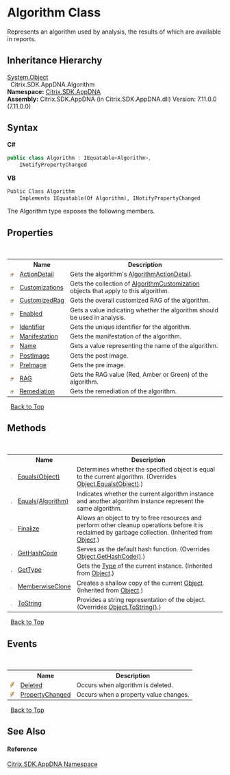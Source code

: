 # Algorithm Class
 

Represents an algorithm used by analysis, the results of which are available in reports.


## Inheritance Hierarchy
<a href="http://msdn2.microsoft.com/en-us/library/e5kfa45b" target="_blank">System.Object</a><br />&nbsp;&nbsp;Citrix.SDK.AppDNA.Algorithm<br />
**Namespace:**&nbsp;[Citrix.SDK.AppDNA](index.md)<br />**Assembly:**&nbsp;Citrix.SDK.AppDNA (in Citrix.SDK.AppDNA.dll) Version: 7.11.0.0 (7.11.0.0)

## Syntax

**C#**
```csharp
public class Algorithm : IEquatable<Algorithm>, 
	INotifyPropertyChanged
```

**VB**
```vbnet
Public Class Algorithm
	Implements IEquatable(Of Algorithm), INotifyPropertyChanged
```

The Algorithm type exposes the following members.


## Properties
&nbsp;<table><tr><th></th><th>Name</th><th>Description</th></tr><tr><td>![Public property](media/pubproperty.gif "Public property")</td><td><a href="8f2dbe5d-f8cc-79e4-bff0-09ee5d797ace">ActionDetail</a></td><td>
Gets the algorithm's <a href="1cfec5cf-791c-a14c-17c3-110dd1f03e96">AlgorithmActionDetail</a>.</td></tr><tr><td>![Public property](media/pubproperty.gif "Public property")</td><td><a href="b5651ff0-db5d-d674-a567-6e0c3b781784">Customizations</a></td><td>
Gets the collection of <a href="79d274cc-1c04-ce2e-8645-c2e95bfaa706">AlgorithmCustomization</a> objects that apply to this algorithm.</td></tr><tr><td>![Public property](media/pubproperty.gif "Public property")</td><td><a href="786ca1d4-ebfb-390a-b8f2-023ece6aac93">CustomizedRag</a></td><td>
Gets the overall customized RAG of the algorithm.</td></tr><tr><td>![Public property](media/pubproperty.gif "Public property")</td><td><a href="f24916b8-7df0-4be8-fbdc-372947d30f48">Enabled</a></td><td>
Gets a value indicating whether the algorithm should be used in analysis.</td></tr><tr><td>![Public property](media/pubproperty.gif "Public property")</td><td><a href="0fd5445b-7cf2-38d2-0c5a-59316bc6358f">Identifier</a></td><td>
Gets the unique identifier for the algorithm.</td></tr><tr><td>![Public property](media/pubproperty.gif "Public property")</td><td><a href="8fe8ed02-169e-cf56-7689-aff53209d389">Manifestation</a></td><td>
Gets the manifestation of the algorithm.</td></tr><tr><td>![Public property](media/pubproperty.gif "Public property")</td><td><a href="b1ad81ce-cdc3-37df-7e17-f182feb18b11">Name</a></td><td>
Gets a value representing the name of the algorithm.</td></tr><tr><td>![Public property](media/pubproperty.gif "Public property")</td><td><a href="98245c85-000d-8712-9b25-c3a73a4dbe3a">PostImage</a></td><td>
Gets the post image.</td></tr><tr><td>![Public property](media/pubproperty.gif "Public property")</td><td><a href="961c68e5-b525-ac3f-d571-19c17af98c4c">PreImage</a></td><td>
Gets the pre image.</td></tr><tr><td>![Public property](media/pubproperty.gif "Public property")</td><td><a href="df7b6641-5efe-e613-bf16-f147b25b9641">RAG</a></td><td>
Gets the RAG value (Red, Amber or Green) of the algorithm.</td></tr><tr><td>![Public property](media/pubproperty.gif "Public property")</td><td><a href="895637f3-4982-ca66-2f72-0fb9bba29296">Remediation</a></td><td>
Gets the remediation of the algorithm.</td></tr></table>&nbsp;
<a href="#algorithm-class">Back to Top</a>

## Methods
&nbsp;<table><tr><th></th><th>Name</th><th>Description</th></tr><tr><td>![Public method](media/pubmethod.gif "Public method")</td><td><a href="574837ce-2a4a-14ca-2953-45b6d9b3f9f1">Equals(Object)</a></td><td>
Determines whether the specified object is equal to the current algorithm.
 (Overrides <a href="http://msdn2.microsoft.com/en-us/library/bsc2ak47" target="_blank">Object.Equals(Object)</a>.)</td></tr><tr><td>![Public method](media/pubmethod.gif "Public method")</td><td><a href="829c0d14-6347-4bc1-b5fd-bbc7c78d3aed">Equals(Algorithm)</a></td><td>
Indicates whether the current algorithm instance and another algorithm instance represent the same algorithm.</td></tr><tr><td>![Protected method](media/protmethod.gif "Protected method")</td><td><a href="http://msdn2.microsoft.com/en-us/library/4k87zsw7" target="_blank">Finalize</a></td><td>
Allows an object to try to free resources and perform other cleanup operations before it is reclaimed by garbage collection.
 (Inherited from <a href="http://msdn2.microsoft.com/en-us/library/e5kfa45b" target="_blank">Object</a>.)</td></tr><tr><td>![Public method](media/pubmethod.gif "Public method")</td><td><a href="96054c02-58c7-f135-8ec3-582511efacd5">GetHashCode</a></td><td>
Serves as the default hash function.
 (Overrides <a href="http://msdn2.microsoft.com/en-us/library/zdee4b3y" target="_blank">Object.GetHashCode()</a>.)</td></tr><tr><td>![Public method](media/pubmethod.gif "Public method")</td><td><a href="http://msdn2.microsoft.com/en-us/library/dfwy45w9" target="_blank">GetType</a></td><td>
Gets the <a href="http://msdn2.microsoft.com/en-us/library/42892f65" target="_blank">Type</a> of the current instance.
 (Inherited from <a href="http://msdn2.microsoft.com/en-us/library/e5kfa45b" target="_blank">Object</a>.)</td></tr><tr><td>![Protected method](media/protmethod.gif "Protected method")</td><td><a href="http://msdn2.microsoft.com/en-us/library/57ctke0a" target="_blank">MemberwiseClone</a></td><td>
Creates a shallow copy of the current <a href="http://msdn2.microsoft.com/en-us/library/e5kfa45b" target="_blank">Object</a>.
 (Inherited from <a href="http://msdn2.microsoft.com/en-us/library/e5kfa45b" target="_blank">Object</a>.)</td></tr><tr><td>![Public method](media/pubmethod.gif "Public method")</td><td><a href="72ec9425-af82-3d4c-8d16-065660ad6b15">ToString</a></td><td>
Provides a string representation of the object.
 (Overrides <a href="http://msdn2.microsoft.com/en-us/library/7bxwbwt2" target="_blank">Object.ToString()</a>.)</td></tr></table>&nbsp;
<a href="#algorithm-class">Back to Top</a>

## Events
&nbsp;<table><tr><th></th><th>Name</th><th>Description</th></tr><tr><td>![Public event](media/pubevent.gif "Public event")</td><td><a href="25ad08d6-6bdd-0874-273c-95fda656804f">Deleted</a></td><td>
Occurs when algorithm is deleted.</td></tr><tr><td>![Public event](media/pubevent.gif "Public event")</td><td><a href="d50c548b-e96b-26f0-8f16-685ef1ca7352">PropertyChanged</a></td><td>
Occurs when a property value changes.</td></tr></table>&nbsp;
<a href="#algorithm-class">Back to Top</a>

## See Also


#### Reference
<a href="fe2d265b-410b-8b11-1eb4-a790e0b062bf">Citrix.SDK.AppDNA Namespace</a><br />